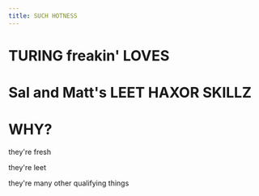 ```yaml
---
title: SUCH HOTNESS
---
```


# TURING freakin\' LOVES

# Sal and Matt\'s LEET HAXOR SKILLZ

# WHY?

they\'re fresh

they\'re leet

they\'re many other qualifying things
